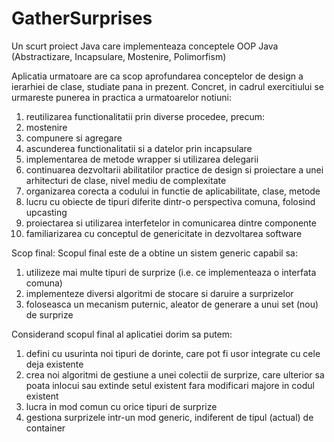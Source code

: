 # GatherSurprises
Un scurt proiect Java care implementeaza conceptele OOP Java (Abstractizare, Incapsulare, Mostenire, Polimorfism)

Aplicatia urmatoare are ca scop aprofundarea conceptelor de design a ierarhiei de clase, studiate pana in prezent. Concret, in cadrul exercitiului se urmareste punerea in practica a urmatoarelor notiuni:
1. reutilizarea functionalitatii prin diverse procedee, precum:
2. mostenire
3. compunere si agregare
4. ascunderea functionalitatii si a datelor prin incapsulare
5. implementarea de metode wrapper si utilizarea delegarii
6. continuarea dezvoltarii abilitatilor practice de design si proiectare a unei arhitecturi de clase, nivel mediu de complexitate
7. organizarea corecta a codului in functie de aplicabilitate, clase, metode
8. lucru cu obiecte de tipuri diferite dintr-o perspectiva comuna, folosind upcasting
9. proiectarea si utilizarea interfetelor in comunicarea dintre componente
10. familiarizarea cu conceptul de genericitate in dezvoltarea software

Scop final:
Scopul final este de a obtine un sistem generic capabil sa:

1. utilizeze mai multe tipuri de surprize (i.e. ce implementeaza o interfata comuna)
2. implementeze diversi algoritmi de stocare si daruire a surprizelor
3. foloseasca un mecanism puternic, aleator de generare a unui set (nou) de surprize

Considerand scopul final al aplicatiei dorim sa putem:

1. defini cu usurinta noi tipuri de dorinte, care pot fi usor integrate cu cele deja existente
2. crea noi algoritmi de gestiune a unei colectii de surprize, care ulterior sa poata inlocui sau extinde setul existent fara modificari majore in codul existent
3. lucra in mod comun cu orice tipuri de surprize
4. gestiona surprizele intr-un mod generic, indiferent de tipul (actual) de container
